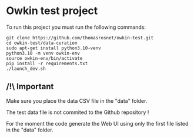 # Owkin test project

To run this project you must run the following commands:

```
git clone https://github.com/thomasrosnet/owkin-test.git
cd owkin-test/data-curation
sudo apt-get install python3.10-venv
python3.10 -m venv owkin-env
source owkin-env/bin/activate
pip install -r requirements.txt
./launch_dev.sh
```

## /!\ Important

Make sure you place the data CSV file in the "data" folder.

The test data file is not commited to the Github repository !

For the moment the code generate the Web UI using only the first file listed in the "data" folder.
